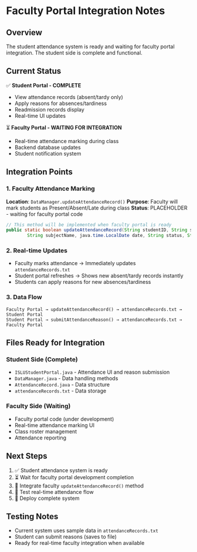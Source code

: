 # Faculty Portal Integration Notes

## Overview
The student attendance system is ready and waiting for faculty portal integration. The student side is complete and functional.

## Current Status
✅ **Student Portal - COMPLETE**
- View attendance records (absent/tardy only)
- Apply reasons for absences/tardiness  
- Readmission records display
- Real-time UI updates

⏳ **Faculty Portal - WAITING FOR INTEGRATION**
- Real-time attendance marking during class
- Backend database updates
- Student notification system

## Integration Points

### 1. Faculty Attendance Marking
**Location**: `DataManager.updateAttendanceRecord()`
**Purpose**: Faculty will mark students as Present/Absent/Late during class
**Status**: PLACEHOLDER - waiting for faculty portal code

```java
// This method will be implemented when faculty portal is ready
public static boolean updateAttendanceRecord(String studentID, String subjectCode, 
        String subjectName, java.time.LocalDate date, String status, String remarks)
```

### 2. Real-time Updates
- Faculty marks attendance → Immediately updates `attendanceRecords.txt`
- Student portal refreshes → Shows new absent/tardy records instantly
- Students can apply reasons for new absences/tardiness

### 3. Data Flow
```
Faculty Portal → updateAttendanceRecord() → attendanceRecords.txt → Student Portal
Student Portal → submitAttendanceReason() → attendanceRecords.txt → Faculty Portal
```

## Files Ready for Integration

### Student Side (Complete)
- `ISLUStudentPortal.java` - Attendance UI and reason submission
- `DataManager.java` - Data handling methods
- `AttendanceRecord.java` - Data structure
- `attendanceRecords.txt` - Data storage

### Faculty Side (Waiting)
- Faculty portal code (under development)
- Real-time attendance marking UI
- Class roster management
- Attendance reporting

## Next Steps
1. ✅ Student attendance system is ready
2. ⏳ Wait for faculty portal development completion  
3. 🔄 Integrate faculty `updateAttendanceRecord()` method
4. 🧪 Test real-time attendance flow
5. 🚀 Deploy complete system

## Testing Notes
- Current system uses sample data in `attendanceRecords.txt`
- Student can submit reasons (saves to file)
- Ready for real-time faculty integration when available